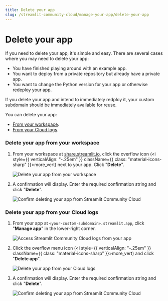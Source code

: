 ```yaml
---
title: Delete your app
slug: /streamlit-community-cloud/manage-your-app/delete-your-app
---
```


# Delete your app

If you need to delete your app, it's simple and easy. There are several cases where you may need to delete your app:

* You have finished playing around with an example app.
* You want to deploy from a private repository but already have a private app.
* You want to change the Python version for your app or otherwise redeploy your app.

If you delete your app and intend to immediately redploy it, your custom subdomain should be immediately available for reuse.

You can delete your app:
* [From your workspace](#delete-your-app-from-your-workspace).
* [From your Cloud logs](#delete-your-app-from-your-cloud-logs).

### Delete your app from your workspace

1. From your workspace at <a href="https://share.streamlit.io" target="_blank">share.streamlit.io</a>, click the overflow icon (<i style={{ verticalAlign: "-.25em" }} className={{ class: "material-icons-sharp" }}>more_vert</i>) next to your app. Click "**Delete**".

    ![Delete your app from your workspace](/images/streamlit-community-cloud/workspace-app-delete.png)

2. A confirmation will display. Enter the required confirmation string and click "**Delete**".

    <div style={{ maxWidth: '50%', margin: 'auto' }}>
    <Image alt="Confirm deleting your app from Streamlit Community Cloud" src="/images/streamlit-community-cloud/workspace-app-delete-confirm.png" clean />
    </div>

### Delete your app from your Cloud logs

1. From your app at `<your-custom-subdomain>.streamlit.app`, click "**Manage app**" in the lower-right corner.

    ![Access Streamlit Community Cloud logs from your app](/images/streamlit-community-cloud/cloud-logs-open.png)

2. Click the overflow menu icon (<i style={{ verticalAlign: "-.25em" }} className={{ class: "material-icons-sharp" }}>more_vert</i>) and click "**Delete app**".

    ![Delete your app from your Cloud logs](/images/streamlit-community-cloud/cloud-logs-menu-delete.png)

3. A confirmation will display. Enter the required confirmation string and click "**Delete**".

    <div style={{ maxWidth: '50%', margin: 'auto' }}>
    <Image alt="Confirm deleting your app from Streamlit Community Cloud" src="/images/streamlit-community-cloud/workspace-app-delete-confirm.png" clean />
    </div>
